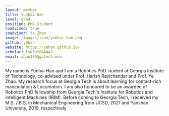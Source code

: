 ```yaml
---
layout: member
title: Yunhai Han
level: grad
position: PhD Student
coadvised: true
coadvisor: Ye Zhao
image: /images/team/yunhai-han.png
github: y8han
website: https://y8han.github.io/
scholar: lsN3nY8AAAAJ
email: yhan389@gatech.edu
---
```


My name is Yunhai Han and I am a Robotics PhD student at Georgia Institute of Technology, co-advised under Prof. Harish Ravichandar and Prof. Ye Zhao. My research focus at Georgia Tech is about learning for contact-rich manipulation & Locomotion. I am also honoured to be an awardee of Robotics PhD fellowship from Georgia Tech's Institute for Robotics and Intelligent Machines (IRIM). Before coming to Georgia Tech, I received my M.S. / B.S. in Mechanical Engineering from UCSD, 2021 and Yanshan University, 2019, respectively
